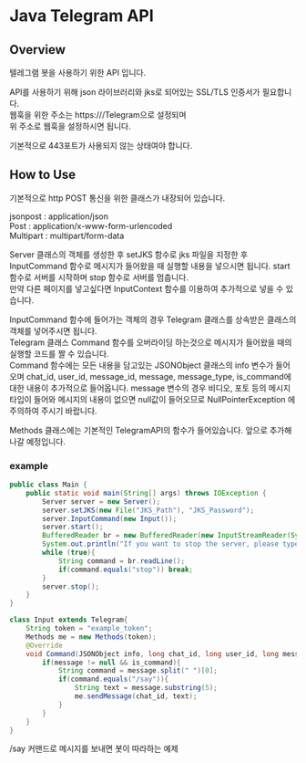 # Java Telegram API

<h2>Overview</h2>

텔레그램 봇을 사용하기 위한 API 입니다.

API를 사용하기 위해 json 라이브러리와 jks로 되어있는 SSL/TLS 인증서가 필요합니다.<br>
웹훅을 위한 주소는 https://<hostname>/Telegram으로 설정되며
<br>위 주소로 웹훅을 설정하시면 됩니다.

기본적으로 443포트가 사용되지 않는 상태여야 합니다.

<h2>How to Use</h2>

기본적으로 http POST 통신을 위한 클래스가 내장되어 있습니다.<br>

jsonpost : application/json<br>
Post : application/x-www-form-urlencoded<br>
Multipart : multipart/form-data<br>

Server 클래스의 객체를 생성한 후 setJKS 함수로 jks 파일을 지정한 후 InputCommand 함수로 메시지가 들어왔을 때 실행할 내용을 넣으시면 됩니다. start 함수로 서버를 시작하며 stop 함수로 서버를 멈춥니다.<br>
만약 다른 페이지를 넣고싶다면 InputContext 함수를 이용하여 추가적으로 넣을 수 있습니다.
<br>

InputCommand 함수에 들어가는 객체의 경우 Telegram 클래스를 상속받은 클래스의 객체를 넣어주시면 됩니다.<br>
Telegram 클래스 Command 함수를 오버라이딩 하는것으로 메시지가 들어왔을 때의 실행할 코드를 짤 수 있습니다.<br>
Command 함수에는 모든 내용을 담고있는 JSONObject 클래스의 info 변수가 들어오며 chat_id, user_id, message_id, message, message_type, is_command에 대한 내용이 추가적으로 들어옵니다. message 변수의 경우 비디오, 포토 등의 메시지 타입이 들어와 메시지의 내용이 없으면
 null값이 들어오므로 NullPointerException 에 주의하여 주시기 바랍니다.

Methods 클래스에는 기본적인 TelegramAPI의 함수가 들어있습니다. 앞으로 추가해 나갈 예정입니다.

<h3>example</h3>

```java
public class Main {
    public static void main(String[] args) throws IOException {
        Server server = new Server();
        server.setJKS(new File("JKS_Path"), "JKS_Password");
        server.InputCommand(new Input());
        server.start();
        BufferedReader br = new BufferedReader(new InputStreamReader(System.in));
        System.out.println("If you want to stop the server, please type 'stop'");
        while (true){
            String command = br.readLine();
            if(command.equals("stop")) break;
        }
        server.stop();
    }
}

class Input extends Telegram{
    String token = "example_token";
    Methods me = new Methods(token);
    @Override
    void Command(JSONObject info, long chat_id, long user_id, long message_id, String message, String message_type, boolean is_command) {
        if(message != null && is_command){
            String command = message.split(" ")[0];
            if(command.equals("/say")){
                String text = message.substring(5);
                me.sendMessage(chat_id, text);
            }
        }
    }
}
```


/say 커맨드로 메시지를 보내면 봇이 따라하는 예제